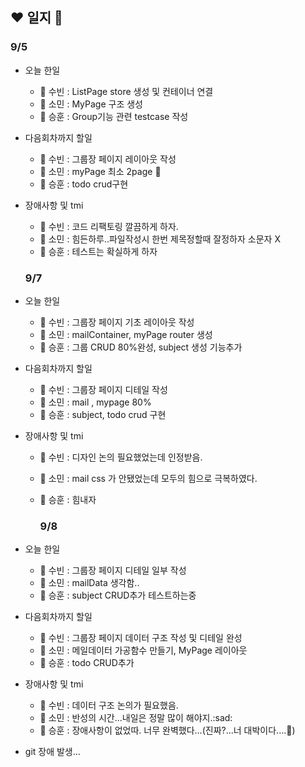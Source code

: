 ## :heart: 일지 :pencil:

### 9/5

- 오늘 한일

  - 🐬 수빈 : ListPage store 생성 및 컨테이너 연결
  - 👀 소민 : MyPage 구조 생성
  - 💪 승훈 : Group기능 관련 testcase 작성

- 다음회차까지 할일

  - 🐬 수빈 : 그룹장 페이지 레이아웃 작성
  - 👀 소민 : myPage 최소 2page :anger:
  - 💪 승훈 : todo crud구현

- 장애사항 및 tmi

  - 🐬 수빈 : 코드 리팩토링 깔끔하게 하자.
  - 👀 소민 : 힘든하루..파일작성시 한번 제목정할때 잘정하자 소문자 X
  - 💪 승훈 : 테스트는 확실하게 하자

  ### 9/7

- 오늘 한일

  - 🐬 수빈 : 그룹장 페이지 기초 레이아웃 작성
  - 👀 소민 : mailContainer, myPage router 생성
  - 💪 승훈 : 그룹 CRUD 80%완성, subject 생성 기능추가

- 다음회차까지 할일

  - 🐬 수빈 : 그룹장 페이지 디테일 작성
  - 👀 소민 : mail , mypage 80%
  - 💪 승훈 : subject, todo crud 구현

- 장애사항 및 tmi

  - 🐬 수빈 : 디자인 논의 필요했었는데 인정받음.
  - 👀 소민 : mail css 가 안됐었는데 모두의 힘으로 극복하였다.
  - 💪 승훈 : 힘내자

    ### 9/8

- 오늘 한일

  - 🐬 수빈 : 그룹장 페이지 디테일 일부 작성
  - 👀 소민 : mailData 생각함..
  - 💪 승훈 : subject CRUD추가 테스트하는중

- 다음회차까지 할일

  - 🐬 수빈 : 그룹장 페이지 데이터 구조 작성 및 디테일 완성
  - 👀 소민 : 메일데이터 가공함수 만들기, MyPage 레이아웃
  - 💪 승훈 : todo CRUD추가

- 장애사항 및 tmi

  - 🐬 수빈 : 데이터 구조 논의가 필요했음.
  - 👀 소민 : 반성의 시간...내일은 정말 많이 해야지.:sad:
  - 💪 승훈 : 장애사항이 없었따. 너무 완벽했다...(진짜?...너 대박이다....:anger:)

- git 장애 발생...
